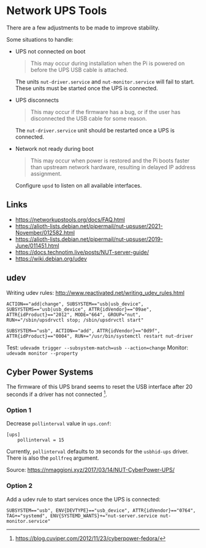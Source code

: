 # Network UPS Tools

There are a few adjustments to be made to improve stability.

Some situations to handle:

- UPS not connected on boot
  > This may occur during installation when the Pi is powered on before the UPS USB cable is attached.

  The units `nut-driver.service` and `nut-monitor.service` will fail to start.
  These units must be started once the UPS is connected.

- UPS disconnects
  > This may occur if the firmware has a bug, or if the user has disconnected the USB cable for some reason.

  The `nut-driver.service` unit should be restarted once a UPS is connected.

- Network not ready during boot
  > This may occur when power is restored and the Pi boots faster than upstream network hardware, resulting in delayed IP address assignment.

  Configure `upsd` to listen on all available interfaces.

## Links
- <https://networkupstools.org/docs/FAQ.html>
- <https://alioth-lists.debian.net/pipermail/nut-upsuser/2021-November/012582.html>
- <https://alioth-lists.debian.net/pipermail/nut-upsuser/2019-June/011451.html>
- <https://docs.technotim.live/posts/NUT-server-guide/>
- <https://wiki.debian.org/udev>

## udev

Writing udev rules: <http://www.reactivated.net/writing_udev_rules.html>

```
ACTION=="add|change", SUBSYSTEM=="usb|usb_device", SUBSYSTEMS=="usb|usb_device", ATTR{idVendor}=="09ae", ATTR{idProduct}=="2012", MODE="664", GROUP="nut", RUN+="/sbin/upsdrvctl stop; /sbin/upsdrvctl start"
```

```
SUBSYSTEM=="usb", ACTION=="add", ATTR{idVendor}=="0d9f", ATTR{idProduct}=="0004", RUN+="/usr/bin/systemctl restart nut-driver
```

Test: `udevadm trigger --subsystem-match=usb --action=change`
Monitor: `udevadm monitor --property`

## Cyber Power Systems

The firmware of this UPS brand seems to reset the USB interface after 20 seconds if a driver has not connected [^cyberpower_usb].

### Option 1

Decrease `pollinterval` value in `ups.conf`:

```
[ups]
	pollinterval = 15
```

Currently, `pollinterval` defaults to `30` seconds for the `usbhid-ups` driver.
There is also the `pollfreq` argument.

Source: <https://nmaggioni.xyz/2017/03/14/NUT-CyberPower-UPS/>

### Option 2

Add a udev rule to start services once the UPS is connected:

```
SUBSYSTEM=="usb", ENV{DEVTYPE}=="usb_device", ATTR{idVendor}=="0764", TAG+="systemd", ENV{SYSTEMD_WANTS}+="nut-server.service nut-monitor.service"
```

[^cyberpower_usb]: https://blog.cuviper.com/2012/11/23/cyberpower-fedora/